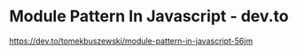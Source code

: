 # Module Pattern In Javascript - dev.to
https://dev.to/tomekbuszewski/module-pattern-in-javascript-56jm